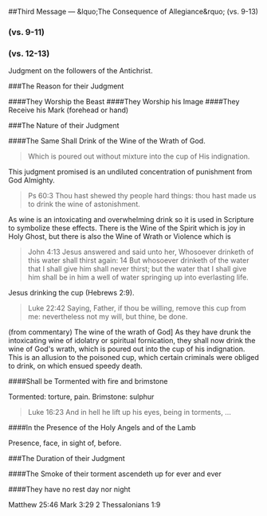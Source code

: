 ##Third Message &mdash; &lquo;The Consequence of Allegiance&rquo; (vs. 9-13)


### (vs. 9-11)

### (vs. 12-13)


Judgment on the followers of the Antichrist.

###The Reason for their Judgment

####They Worship the Beast
####They Worship his Image
####They Receive his Mark (forehead or hand)


###The Nature of their Judgment

####The Same Shall Drink of the Wine of the Wrath of God. 

> Which is poured out without mixture into the cup of His indignation.

This judgment promised is an undiluted concentration of punishment from God Almighty.

> Ps 60:3 Thou hast shewed thy people hard things: thou hast made us to drink the wine of astonishment.

As wine is an intoxicating and overwhelming drink so it is used in Scripture to symbolize these effects. There is the Wine of the Spirit which is joy in Holy Ghost, but there is also the Wine of Wrath or Violence which is 




> John 4:13 Jesus answered and said unto her, Whosoever drinketh of this water shall thirst again: 14 But whosoever drinketh of the water that I shall give him shall never thirst; but the water that I shall give him shall be in him a well of water springing up into everlasting life.




Jesus drinking the cup (Hebrews 2:9).

> Luke 22:42 Saying, Father, if thou be willing, remove this cup from me: nevertheless not my will, but thine, be done.

(from commentary) The wine of the wrath of God] As they have drunk the intoxicating wine of idolatry or spiritual fornication, they shall now drink the wine of God's wrath, which is poured out into the cup of his indignation. This is an allusion to the poisoned cup, which certain criminals were obliged to drink, on which ensued speedy death.



####Shall be Tormented with fire and brimstone

Tormented: torture, pain.
Brimstone: sulphur

> Luke 16:23 And in hell he lift up his eyes, being in torments, &hellip;

####In the Presence of the Holy Angels and of the Lamb

Presence, face, in sight of, before.

###The Duration of their Judgment

####The Smoke of their torment ascendeth up for ever and ever

####They have no rest day nor night

Matthew 25:46
Mark 3:29
2 Thessalonians 1:9